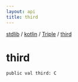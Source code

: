 ```yaml
---
layout: api
title: third
---
```

[stdlib](../../index.md) / [kotlin](../index.md) / [Triple](index.md) / [third](third.md)

# third

```
public val third: C
```
